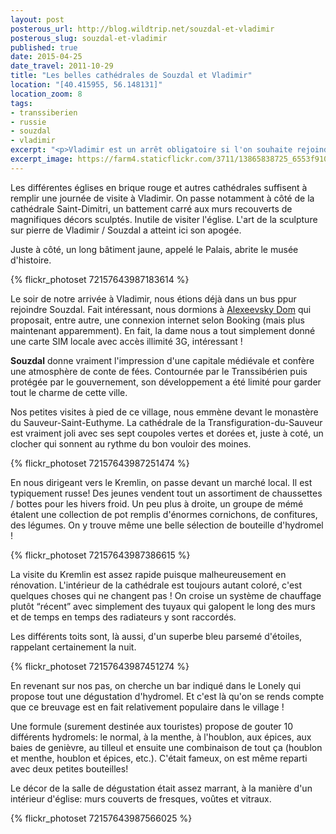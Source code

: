 ```yaml
---
layout: post
posterous_url: http://blog.wildtrip.net/souzdal-et-vladimir
posterous_slug: souzdal-et-vladimir
published: true
date: 2015-04-25
date_travel: 2011-10-29
title: "Les belles cathédrales de Souzdal et Vladimir"
location: "[40.415955, 56.148131]"
location_zoom: 8
tags:
- transsiberien
- russie
- souzdal
- vladimir
excerpt: "<p>Vladimir est un arrêt obligatoire si l'on souhaite rejoindre la ville de Souzdal. En fait, on est obligé de s'y arrêter car il faut prendre un bus pour y aller.</p><p>Souzdal est une petite ville qui permet de remonter un peu dans le temps grâce ses nombreux joyaux architecturaux et son atmosphère champêtre !</p>"
excerpt_image: https://farm4.staticflickr.com/3711/13865838725_6553f9104c_c.jpg
---
```

Les différentes églises en brique rouge et autres cathédrales suffisent à remplir une journée de visite à Vladimir. On passe notamment à côté de la cathédrale Saint-Dimitri, un battement carré aux murs recouverts de magnifiques décors sculptés. Inutile de visiter l'église. L'art de la sculpture sur pierre de Vladimir / Souzdal a atteint ici son apogée.

Juste à côté, un long bâtiment jaune, appelé le Palais, abrite le musée d'histoire.

{% flickr_photoset 72157643987183614 %}

Le soir de notre arrivée à Vladimir, nous étions déjà dans un bus ppur rejoindre Souzdal. Fait intéressant, nous dormions à [Alexeevsky Dom](http://www.booking.com/hotel/ru/alexeevsky-dom.html) qui proposait, entre autre, une connexion internet selon Booking (mais plus maintenant apparemment). En fait, la dame nous a tout simplement donné une carte SIM locale avec accès illimité 3G, intéressant !

**Souzdal** donne vraiment l'impression d'une capitale médiévale et confère une atmosphère de conte de fées. Contournée par le Transsibérien puis protégée par le gouvernement, son développement a été limité pour garder tout le charme de cette ville.

Nos petites visites à pied de ce village, nous emmène devant le monastère du Sauveur-Saint-Euthyme. La cathédrale de la Transfiguration-du-Sauveur est vraiment joli avec ses sept coupoles vertes et dorées et, juste à coté, un clocher qui sonnent au rythme du bon vouloir des moines.

{% flickr_photoset 72157643987251474 %}

En nous dirigeant vers le Kremlin, on passe devant un marché local. Il est typiquement russe! Des jeunes vendent tout un assortiment de chaussettes / bottes pour les hivers froid. Un peu plus à droite, un groupe de mémé étalent une collection de pot remplis d'énormes cornichons, de confitures, des légumes. On y trouve même une belle sélection de bouteille d'hydromel !

{% flickr_photoset 72157643987386615 %}

La visite du Kremlin est assez rapide puisque malheureusement en rénovation. L'intérieur de la cathédrale est toujours autant coloré, c'est quelques choses qui ne changent pas ! On croise un système de chauffage plutôt “récent” avec simplement des tuyaux qui galopent le long des murs et de temps en temps des radiateurs y sont raccordés.

Les différents toits sont, là aussi, d'un superbe bleu parsemé d'étoiles, rappelant certainement la nuit.

{% flickr_photoset 72157643987451274 %}

En revenant sur nos pas, on cherche un bar indiqué dans le Lonely qui propose tout une dégustation d'hydromel. Et c'est là qu'on se rends compte que ce breuvage est en fait relativement populaire dans le village !

Une formule (surement destinée aux touristes) propose de gouter 10 différents hydromels: le normal, à la menthe, à l'houblon, aux épices, aux baies de genièvre, au tilleul et ensuite une combinaison de tout ça (houblon et menthe, houblon et épices, etc.). C'était fameux, on est même reparti avec deux petites bouteilles!

Le décor de la salle de dégustation était assez marrant, à la manière d'un intérieur d'église: murs couverts de fresques, voûtes et vitraux.

{% flickr_photoset 72157643987566025 %}
